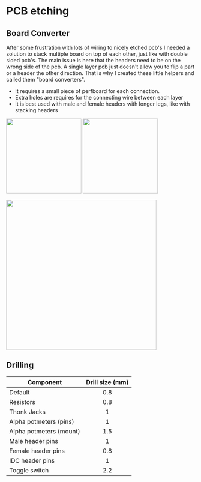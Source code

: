 # PCB etching

## Board Converter
After some frustration with lots of wiring to nicely etched pcb's I needed a solution to stack multiple board on top of each other, just like with double sided pcb's. The main issue is here that the headers need to be on the wrong side of the pcb. A single layer pcb just doesn't allow you to flip a part or a header the other direction. That is why I created these little helpers and called them "board converters".

* It requires a small piece of perfboard for each connection.
* Extra holes are requires for the connecting wire between each layer
* It is best used with male and female headers with longer legs, like with stacking headers

<img src="https://raw.githubusercontent.com/PierreIsCoding/sdiy/main/buildnotes/images/board_convert_b.jpg" height="200" />  <img src="https://raw.githubusercontent.com/PierreIsCoding/sdiy/main/buildnotes/images/20210813_130330.jpg" height="200" />

<img src="https://raw.githubusercontent.com/PierreIsCoding/sdiy/main/CEM3340_VCO/images/20210813_130437.jpg" width="400" />


## Drilling 

| Component        | Drill size (mm) |
| -------------   |:-------------:|
| Default         | 0.8 | 
| Resistors      |0.8|
| Thonk Jacks    | 1 | 
| Alpha potmeters (pins) |1|
| Alpha potmeters (mount) |1.5|
| Male header pins |1|
| Female header pins |0.8|
| IDC header pins |1|
| Toggle switch |2.2|


